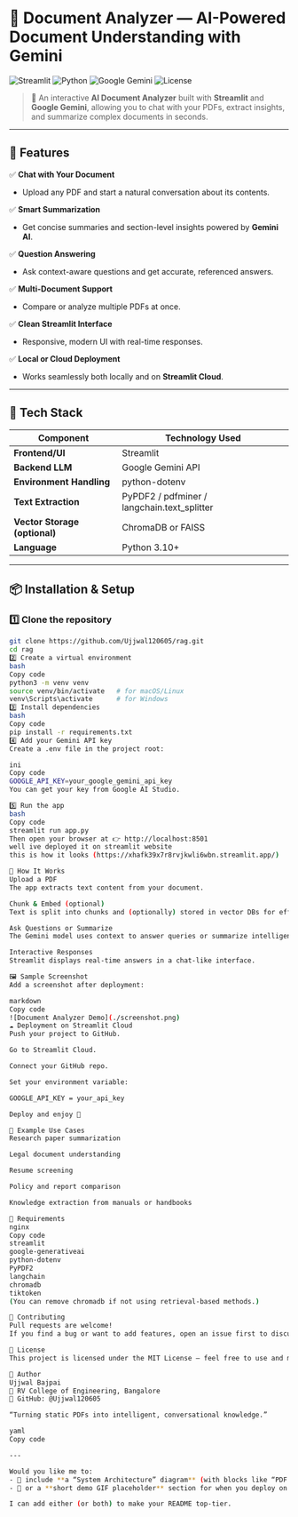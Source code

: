 # 🧠 Document Analyzer — AI-Powered Document Understanding with Gemini

![Streamlit](https://img.shields.io/badge/Framework-Streamlit-FF4B4B?style=flat-square&logo=streamlit)
![Python](https://img.shields.io/badge/Python-3.10%2B-blue?style=flat-square&logo=python)
![Google Gemini](https://img.shields.io/badge/Powered%20by-Google%20Gemini-4285F4?style=flat-square&logo=google)
![License](https://img.shields.io/badge/License-MIT-green?style=flat-square)

> 📄 An interactive **AI Document Analyzer** built with **Streamlit** and **Google Gemini**, allowing you to chat with your PDFs, extract insights, and summarize complex documents in seconds.

---

## 🚀 Features

✅ **Chat with Your Document**
- Upload any PDF and start a natural conversation about its contents.

✅ **Smart Summarization**
- Get concise summaries and section-level insights powered by **Gemini AI**.

✅ **Question Answering**
- Ask context-aware questions and get accurate, referenced answers.

✅ **Multi-Document Support**
- Compare or analyze multiple PDFs at once.

✅ **Clean Streamlit Interface**
- Responsive, modern UI with real-time responses.

✅ **Local or Cloud Deployment**
- Works seamlessly both locally and on **Streamlit Cloud**.

---

## 🧩 Tech Stack

| Component | Technology Used |
|------------|----------------|
| **Frontend/UI** | Streamlit |
| **Backend LLM** | Google Gemini API |
| **Environment Handling** | python-dotenv |
| **Text Extraction** | PyPDF2 / pdfminer / langchain.text_splitter |
| **Vector Storage (optional)** | ChromaDB or FAISS |
| **Language** | Python 3.10+ |

---

## 📦 Installation & Setup

### 1️⃣ Clone the repository
```bash
git clone https://github.com/Ujjwal120605/rag.git
cd rag
2️⃣ Create a virtual environment
bash
Copy code
python3 -m venv venv
source venv/bin/activate   # for macOS/Linux
venv\Scripts\activate      # for Windows
3️⃣ Install dependencies
bash
Copy code
pip install -r requirements.txt
4️⃣ Add your Gemini API key
Create a .env file in the project root:

ini
Copy code
GOOGLE_API_KEY=your_google_gemini_api_key
You can get your key from Google AI Studio.

5️⃣ Run the app
bash
Copy code
streamlit run app.py
Then open your browser at 👉 http://localhost:8501
well ive deployed it on streamlit website
this is how it looks (https://xhafk39x7r8rvjkwli6wbn.streamlit.app/)

🧠 How It Works
Upload a PDF
The app extracts text content from your document.

Chunk & Embed (optional)
Text is split into chunks and (optionally) stored in vector DBs for efficient retrieval.

Ask Questions or Summarize
The Gemini model uses context to answer queries or summarize intelligently.

Interactive Responses
Streamlit displays real-time answers in a chat-like interface.

🖼️ Sample Screenshot
Add a screenshot after deployment:

markdown
Copy code
![Document Analyzer Demo](./screenshot.png)
☁️ Deployment on Streamlit Cloud
Push your project to GitHub.

Go to Streamlit Cloud.

Connect your GitHub repo.

Set your environment variable:

GOOGLE_API_KEY = your_api_key

Deploy and enjoy 🚀

🧾 Example Use Cases
Research paper summarization

Legal document understanding

Resume screening

Policy and report comparison

Knowledge extraction from manuals or handbooks

🧰 Requirements
nginx
Copy code
streamlit
google-generativeai
python-dotenv
PyPDF2
langchain
chromadb
tiktoken
(You can remove chromadb if not using retrieval-based methods.)

🤝 Contributing
Pull requests are welcome!
If you find a bug or want to add features, open an issue first to discuss your ideas.

🪪 License
This project is licensed under the MIT License — feel free to use and modify it.

👤 Author
Ujjwal Bajpai
📍 RV College of Engineering, Bangalore
💼 GitHub: @Ujjwal120605

“Turning static PDFs into intelligent, conversational knowledge.”

yaml
Copy code

---

Would you like me to:
- 🔹 include **a “System Architecture” diagram** (with blocks like “PDF Input → Text Splitter → Gemini Model → Streamlit UI”)?  
- 🔹 or a **short demo GIF placeholder** section for when you deploy on Streamlit Cloud?

I can add either (or both) to make your README top-tier.
